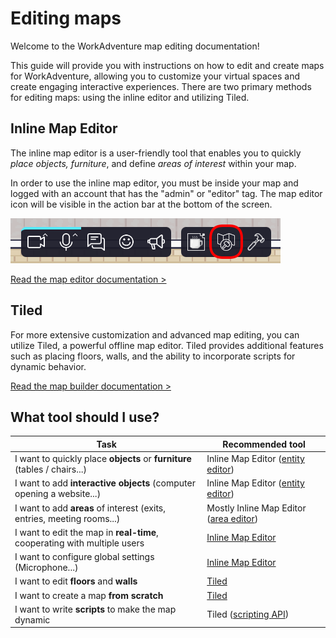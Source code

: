 # Editing maps

Welcome to the WorkAdventure map editing documentation!

This guide will provide you with instructions on how to edit and create maps for WorkAdventure, allowing you to 
customize your virtual spaces and create engaging interactive experiences. There are two primary methods for editing 
maps: using the inline editor and utilizing Tiled.

## Inline Map Editor

The inline map editor is a user-friendly tool that enables you to quickly *place objects, furniture*, and define *areas of 
interest* within your map.

In order to use the inline map editor, you must be inside your map and logged with an account that has the
"admin" or "editor" tag. The map editor icon will be visible in the action bar at the bottom of the screen.

![Map editor icon](./images/editor/map-editor-icon.png)

<div class="text--center margin-top--lg">
    <a href="./editor/access" class="button button--primary">Read the map editor documentation &gt;</a>
</div>

## Tiled

For more extensive customization and advanced map editing, you can utilize Tiled, a powerful offline map editor. 
Tiled provides additional features such as placing floors, walls, and the ability to incorporate scripts for 
dynamic behavior.

<div class="text--center margin-top--lg">
    <a href="./build-your-map" class="button button--primary">Read the map builder documentation &gt;</a>
</div>


## What tool should I use?

| Task                                                                      | Recommended tool                                               |
|---------------------------------------------------------------------------|----------------------------------------------------------------|
| I want to quickly place **objects** or **furniture** (tables / chairs...) | Inline Map Editor ([entity editor](editor/entity-editor/index.md))   |
| I want to add **interactive objects** (computer opening a website...)     | Inline Map Editor ([entity editor](editor/entity-editor/index.md))   |
| I want to add **areas** of interest (exits, entries, meeting rooms...)    | Mostly Inline Map Editor ([area editor](editor/area-editor.md)) |
| I want to edit the map in **real-time**, cooperating with multiple users  | [Inline Map Editor](editor/access.md)                          |
| I want to configure global settings (Microphone...)                       | [Inline Map Editor](editor/access.md)                          |
| I want to edit **floors** and **walls**                                   | [Tiled](build-your-map.md)                                     |
| I want to create a map **from scratch**                                   | [Tiled](build-your-map.md)                                     |
| I want to write **scripts** to make the map dynamic                       | Tiled ([scripting API](scripting.md))                          |

<br/>
<br/>